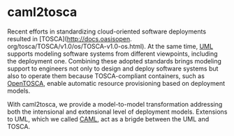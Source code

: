 # caml2tosca

Recent efforts in standardizing cloud-oriented software deployments resulted in [TOSCA](http://docs.oasisopen.
org/tosca/TOSCA/v1.0/os/TOSCA-v1.0-os.html). At the same time, [UML](http://www.omg.org/spec/UML/) supports modeling software systems from different viewpoints, including the deployment one. Combining these adopted standards brings modeling support to engineers not only to design and deploy software systems but also to operate them because TOSCA-compliant containers, such as [OpenTOSCA](http://www.iaas.uni-stuttgart.de/OpenTOSCA/indexE.php), enable automatic resource provisioning based on deployment models.

With caml2tosca, we provide a model-to-model transformation addressing both the intensional and extensional level of deployment models. Extensions to UML, which we called [CAML](https://github.com/alexander-bergmayr/caml), act as a brigde between the UML and TOSCA.
